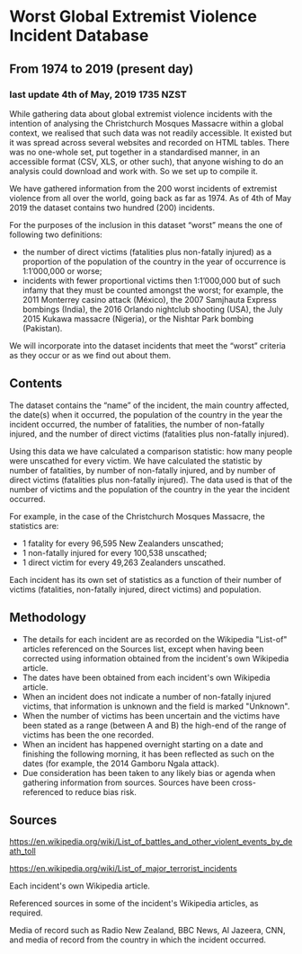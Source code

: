 # Worst Global Extremist Violence Incident Database
## From 1974 to 2019 (present day)
### last update 4th of May, 2019 1735 NZST
 
While gathering data about global extremist violence incidents with the intention of analysing the Christchurch Mosques Massacre within a global context, we realised that such data was not readily accessible. It existed but it was spread across several websites and recorded on HTML tables. There was no one-whole set, put together in a standardised manner, in an accessible format (CSV, XLS, or other such), that anyone wishing to do an analysis could download and work with. So we set up to compile it.

We have gathered information from the 200 worst incidents of extremist violence from all over the world, going back as far as 1974.  As of 4th of May 2019 the dataset contains two hundred (200) incidents. 

For the purposes of the inclusion in this dataset “worst” means the one of following two definitions: 
 - the number of direct victims (fatalities plus non-fatally injured) as a proportion of the population of the country in the year of occurrence is 1:1’000,000 or worse;
 - incidents with fewer proportional victims then 1:1’000,000 but of such infamy that they must be counted amongst the worst; for example, the 2011 Monterrey casino attack (México), the 2007 Samjhauta Express bombings (India), the 2016 Orlando nightclub shooting (USA), the July 2015 Kukawa massacre (Nigeria), or the Nishtar Park bombing (Pakistan).

We will incorporate into the dataset incidents that meet the “worst” criteria as they occur or as we find out about them.

## Contents

The dataset contains the “name” of the incident, the main country affected, the date(s) when it occurred, the population of the country in the year the incident occurred, the number of fatalities, the number of non-fatally injured, and the number of direct victims (fatalities plus non-fatally injured).

Using this data we have calculated a comparison statistic: how many people were unscathed for every victim.  We have calculated the statistic by number of fatalities, by number of non-fatally injured, and by number of direct victims (fatalities plus non-fatally injured).  The data used is that of the number of victims and the population of the country in the year the incident occurred.

For example, in the case of the Christchurch Mosques Massacre, the statistics are: 
 - 1 fatality for every 96,595 New Zealanders unscathed;
 - 1 non-fatally injured for every 100,538 unscathed;
 - 1 direct victim for every 49,263 Zealanders unscathed.
 
Each incident has its own set of statistics as a function of their number of victims (fatalities, non-fatally injured, direct victims) and population.

## Methodology

 - The details for each incident are as recorded on the Wikipedia "List-of" articles referenced on the Sources list, except when having been corrected using information obtained from the incident's own Wikipedia article. 
 - The dates have been obtained from each incident's own Wikipedia article. 
 - When an incident does not indicate a number of non-fatally injured victims, that information is unknown and the field is marked "Unknown". 
 - When the number of victims has been uncertain and the victims have been stated as a range (between A and B) the high-end of the range of victims has been the one recorded.
 - When an incident has happened overnight starting on a date and finishing the following morning, it has been reflected as such on the dates (for example, the 2014 Gamboru Ngala attack).
 - Due consideration has been taken to any likely bias or agenda when gathering information from sources.  Sources have been cross-referenced to reduce bias risk.

## Sources

https://en.wikipedia.org/wiki/List_of_battles_and_other_violent_events_by_death_toll

https://en.wikipedia.org/wiki/List_of_major_terrorist_incidents

Each incident's own Wikipedia article.

Referenced sources in some of the incident's Wikipedia articles, as required. 

Media of record such as Radio New Zealand, BBC News, Al Jazeera, CNN, and media of record from the country in which the incident occurred.
